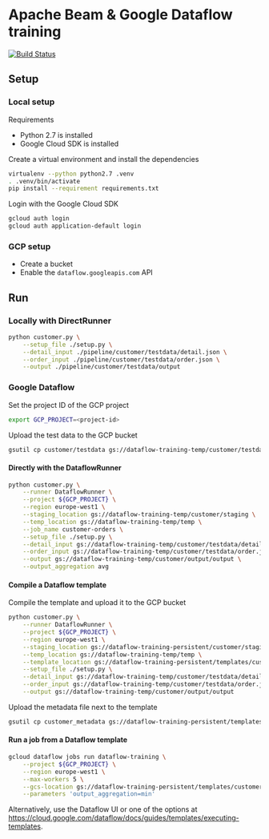 # Apache Beam & Google Dataflow training

[![Build Status](https://travis-ci.org/Xennis/beam-dataflow-training.svg?branch=master)](https://travis-ci.org/Xennis/beam-dataflow-training)

## Setup

### Local setup

Requirements
* Python 2.7 is installed
* Google Cloud SDK is installed

Create a virtual environment and install the dependencies
```sh
virtualenv --python python2.7 .venv
. .venv/bin/activate
pip install --requirement requirements.txt
```

Login with the Google Cloud SDK
```sh
gcloud auth login
gcloud auth application-default login
```

### GCP setup

* Create a bucket
* Enable the `dataflow.googleapis.com` API

## Run

### Locally with DirectRunner

```sh
python customer.py \
    --setup_file ./setup.py \
    --detail_input ./pipeline/customer/testdata/detail.json \
    --order_input ./pipeline/customer/testdata/order.json \
    --output ./pipeline/customer/testdata/output
```

### Google Dataflow

Set the project ID of the GCP project

```sh
export GCP_PROJECT=<project-id>
```

Upload the test data to the GCP bucket
```sh
gsutil cp customer/testdata gs://dataflow-training-temp/customer/testdata
```

#### Directly with the DataflowRunner

```sh
python customer.py \
    --runner DataflowRunner \
    --project ${GCP_PROJECT} \
    --region europe-west1 \
    --staging_location gs://dataflow-training-temp/customer/staging \
    --temp_location gs://dataflow-training-temp/temp \
    --job_name customer-orders \
    --setup_file ./setup.py \
    --detail_input gs://dataflow-training-temp/customer/testdata/detail.json \
    --order_input gs://dataflow-training-temp/customer/testdata/order.json \
    --output gs://dataflow-training-temp/customer/output/output \
    --output_aggregation avg
```

#### Compile a Dataflow template

Compile the template and upload it to the GCP bucket
```sh
python customer.py \
    --runner DataflowRunner \
    --project ${GCP_PROJECT} \
    --region europe-west1 \
    --staging_location gs://dataflow-training-persistent/customer/staging \
    --temp_location gs://dataflow-training-temp/temp \
    --template_location gs://dataflow-training-persistent/templates/customer \
    --setup_file ./setup.py \
    --detail_input gs://dataflow-training-temp/customer/testdata/detail.json \
    --order_input gs://dataflow-training-temp/customer/testdata/order.json \
    --output gs://dataflow-training-temp/customer/output/output
```

Upload the metadata file next to the template
```sh
gsutil cp customer_metadata gs://dataflow-training-persistent/templates/
```

#### Run a job from a Dataflow template

```sh
gcloud dataflow jobs run dataflow-training \
    --project ${GCP_PROJECT} \
    --region europe-west1 \
    --max-workers 5 \
    --gcs-location gs://dataflow-training-persistent/templates/customer \
    --parameters 'output_aggregation=min'
```

Alternatively, use the Dataflow UI or one of the options at https://cloud.google.com/dataflow/docs/guides/templates/executing-templates.
